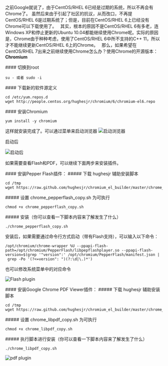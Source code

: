 之前Google就说了，由于CentOS/RHEL 6已经是过期的系统，所以不再会有Chrome了。 虽然后来由于引起了社区的抗议，从而改口，不再提CentOS/RHEL 6是过期系统了；但是，目前在CentOS/RHEL 6上已经没有Chrome可以下载使用了。
  其实，根本的原因不是CentOS/RHEL 6有多老，连Windows XP和停止更新的Ubuntu 10.04都能继续使用Chrome呢。实际的原因是，Chrome由于种种考虑，使用了CentOS/RHEL 6中所不支持的C++ 11，所以才不能继续更新CentOS/RHEL 6上的Chrome。
  那么，如果希望在CentOS/RHEL 7出来之前继续使用Chrome怎么办？使用Chrome的开源版本：**Chromium**

#### 切换到root
```
su - 或者 sudo -i
```
#### 下载新的软件源定义
```
cd /etc/yum.repos.d
wget http://people.centos.org/hughesjr/chromium/6/chromium-el6.repo
```
#### 安装Chromium
```
yum install -y chromium
```
这样就安装完成了。可以通过菜单来启动浏览器
![启动浏览器](http://ofc9x1ccn.bkt.clouddn.com/centos/chromium-1.png)

启动后

![启动后](http://ofc9x1ccn.bkt.clouddn.com/centos/chromium-2.png)



如果需要查看Flash和PDF，可以继续下面两步来安装插件。

#### 安装Pepper Flash插件：
##### 下载 hughesjr 辅助安装脚本
```
cd /tmp
wget https://raw.github.com/hughesjr/chromium_el_builder/master/chrome_pepperflash_copy.sh
```

##### 设置 chrome_pepperflash_copy.sh 为可执行
```
chmod +x chrome_pepperflash_copy.sh
```
##### 安装（你可以查看一下脚本内容来了解发生了什么）

```
./chrome_pepperflash_copy.sh
```
安装后，如果需要通过命令行方式启动（带有Flash支持），可以输入以下命令：

```
/opt/chromium/chrome-wrapper %U --ppapi-flash-path=/opt/chromium/PepperFlash/libpepflashplayer.so --ppapi-flash-version=$(grep '"version":' /opt/chromium/PepperFlash/manifest.json | grep -Po '(?<=version": ")(?:\d|\.)*')
```
 也可以修改系统菜单中的对应命令

![Flash plugin ](http://ofc9x1ccn.bkt.clouddn.com/centos/chromium-3.png)


#### 安装Google Chrome PDF Viewer插件：
##### 下载 hughesjr 辅助安装脚本
```
cd /tmp
wget https://raw.github.com/hughesjr/chromium_el_builder/master/chrome_libpdf_copy.sh
```
##### 设置 chrome_libpdf_copy.sh 为可执行
```
chmod +x chrome_libpdf_copy.sh
```

##### 执行脚本进行安装（你可以查看一下脚本内容来了解发生了什么）
```
./chrome_libpdf_copy.sh
```
![pdf plugin](http://ofc9x1ccn.bkt.clouddn.com/centos/chromium-3.png)

